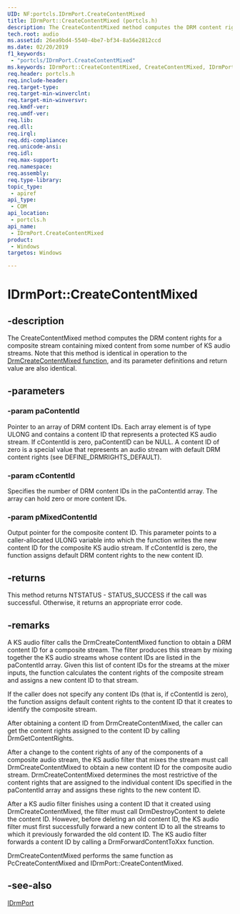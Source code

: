 ```yaml
---
UID: NF:portcls.IDrmPort.CreateContentMixed
title: IDrmPort::CreateContentMixed (portcls.h)
description: The CreateContentMixed method computes the DRM content rights for a composite stream containing mixed content from some number of KS audio streams. 
tech.root: audio
ms.assetid: 26ea9bd4-5540-4be7-bf34-8a56e2812ccd
ms.date: 02/20/2019
f1_keywords:
 - "portcls/IDrmPort.CreateContentMixed"
ms.keywords: IDrmPort::CreateContentMixed, CreateContentMixed, IDrmPort.CreateContentMixed, IDrmPort::CreateContentMixed, IDrmPort.CreateContentMixed
req.header: portcls.h
req.include-header:
req.target-type:
req.target-min-winverclnt:
req.target-min-winversvr:
req.kmdf-ver:
req.umdf-ver:
req.lib:
req.dll:
req.irql: 
req.ddi-compliance:
req.unicode-ansi:
req.idl:
req.max-support:
req.namespace:
req.assembly:
req.type-library: 
topic_type: 
 - apiref
api_type: 
 - COM
api_location: 
 - portcls.h
api_name: 
 - IDrmPort.CreateContentMixed
product: 
 - Windows
targetos: Windows

---
```


# IDrmPort::CreateContentMixed


## -description

The CreateContentMixed method computes the DRM content rights for a composite stream containing mixed content from some number of KS audio streams. Note that this method is identical in operation to the [DrmCreateContentMixed function](https://docs.microsoft.com/windows-hardware/drivers/ddi/drmk/nf-drmk-drmcreatecontentmixed), and its parameter definitions and return value are also identical.

## -parameters

### -param paContentId

Pointer to an array of DRM content IDs. Each array element is of type ULONG and contains a content ID that represents a protected KS audio stream. If cContentId is zero, paContentID can be NULL. A content ID of zero is a special value that represents an audio stream with default DRM content rights (see DEFINE_DRMRIGHTS_DEFAULT).


### -param cContentId

Specifies the number of DRM content IDs in the paContentId array. The array can hold zero or more content IDs.

### -param pMixedContentId

Output pointer for the composite content ID. This parameter points to a caller-allocated ULONG variable into which the function writes the new content ID for the composite KS audio stream. If cContentId is zero, the function assigns default DRM content rights to the new content ID.


## -returns

This method returns NTSTATUS - STATUS_SUCCESS if the call was successful. Otherwise, it returns an appropriate error code.

## -remarks

A KS audio filter calls the DrmCreateContentMixed function to obtain a DRM content ID for a composite stream. The filter produces this stream by mixing together the KS audio streams whose content IDs are listed in the paContentId array. Given this list of content IDs for the streams at the mixer inputs, the function calculates the content rights of the composite stream and assigns a new content ID to that stream.

If the caller does not specify any content IDs (that is, if cContentId is zero), the function assigns default content rights to the content ID that it creates to identify the composite stream.

After obtaining a content ID from DrmCreateContentMixed, the caller can get the content rights assigned to the content ID by calling DrmGetContentRights.

After a change to the content rights of any of the components of a composite audio stream, the KS audio filter that mixes the stream must call DrmCreateContentMixed to obtain a new content ID for the composite audio stream. DrmCreateContentMixed determines the most restrictive of the content rights that are assigned to the individual content IDs specified in the paContentId array and assigns these rights to the new content ID.

After a KS audio filter finishes using a content ID that it created using DrmCreateContentMixed, the filter must call DrmDestroyContent to delete the content ID. However, before deleting an old content ID, the KS audio filter must first successfully forward a new content ID to all the streams to which it previously forwarded the old content ID. The KS audio filter forwards a content ID by calling a DrmForwardContentToXxx function.

DrmCreateContentMixed performs the same function as PcCreateContentMixed and IDrmPort::CreateContentMixed. 


## -see-also

[IDrmPort](nn-portcls-idrmport.md)
